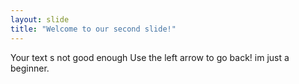 ```yaml
---
layout: slide
title: "Welcome to our second slide!"
---
```

Your text s not good enough
Use the left arrow to go back!
im just a beginner.
